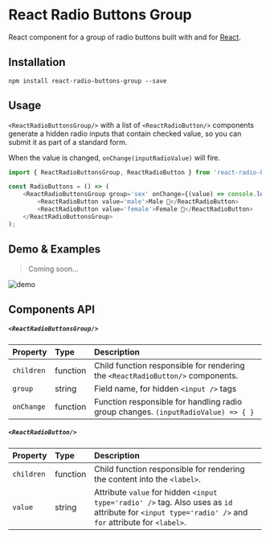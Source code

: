 React Radio Buttons Group
============
React component for a group of radio buttons built with and for [React](http://facebook.github.io/react/index.html).

## Installation
`npm install react-radio-buttons-group --save`

## Usage

`<ReactRadioButtonsGroup/>` with a list of `<ReactRadioButton/>` components generate a hidden radio inputs that contain checked value, so you can submit it as part of a standard form.

When the value is changed, `onChange(inputRadioValue)` will fire.

```javascript
import { ReactRadioButtonsGroup, ReactRadioButton } from 'react-radio-buttons-group';

const RadioButtons = () => (
    <ReactRadioButtonsGroup group='sex' onChange={(value) => console.log(value)}>
        <ReactRadioButton value='male'>Male 👨</ReactRadioButton>
        <ReactRadioButton value='female'>Female 👩</ReactRadioButton>
    </ReactRadioButtonsGroup>
);
```

## Demo & Examples

> Coming soon...

![demo](http://i.imgur.com/qZI1yVd.gif)

## Components API

##### `<ReactRadioButtonsGroup/>`

Property | Type | Description
:---|:---|:---
`children` | function | Child function responsible for rendering the `<ReactRadioButton/>` components.
`group` | string | Field name, for hidden `<input />` tags
`onChange` | function | Function responsible for handling radio group changes. `(inputRadioValue) => { }`


##### `<ReactRadioButton/>`

Property | Type | Description
:---|:---|:---
`children` | function | Child function responsible for rendering the content into the `<label>`.
`value` | string | Attribute `value` for hidden `<input type='radio' />` tag. Also uses as `id` attribute for `<input type='radio' />` and `for` attribute for `<label>`.
